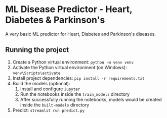 # ML Disease Predictor - Heart, Diabetes & Parkinson's

A very basic ML predictor for Heart, Diabetes and Parkinson's diseases.

## Running the project

1. Create a Python virtual environment: `python -m venv venv`
2. Activate the Python virtual environment (on Windows): `venv\Scripts\activate` 
3. Install project dependencies: `pip install -r requirements.txt`
4. Build the models (optional):
    1. Install and configure `Jupyter`
    2. Run the notebooks inside the `train_models` directory
    3. After successfully running the notebooks, models would be created inside the `built-models` directory
4. Predict: `streamlit run predict.py`